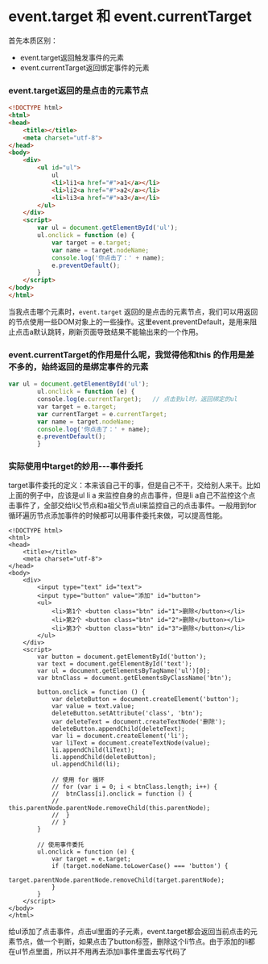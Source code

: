 # event.target 和 event.currentTarget

首先本质区别：
* event.target返回触发事件的元素
* event.currentTarget返回绑定事件的元素

### event.target返回的是点击的元素节点

```html
<!DOCTYPE html>
<html>
<head>
	<title></title>
	<meta charset="utf-8">
</head>
<body>
	<div>
		<ul id="ul">
			ul
			<li>li1<a href="#">a1</a></li>
			<li>li2<a href="#">a2</a></li>
			<li>li3<a href="#">a3</a></li>
		</ul>
	</div>
	<script>
		var ul = document.getElementById('ul');
		ul.onclick = function (e) {
			var target = e.target;
			var name = target.nodeName;
			console.log('你点击了：' + name);
			e.preventDefault();
		}
	</script>
</body>
</html>
```

当我点击哪个元素时，`event.target` 返回的是点击的元素节点，我们可以用返回的节点使用一些DOM对象上的一些操作。这里event.preventDefault，是用来阻止点击a默认跳转，刷新页面导致结果不能输出来的一个作用。

### event.currentTarget的作用是什么呢，我觉得他和this 的作用是差不多的，始终返回的是绑定事件的元素

```js
var ul = document.getElementById('ul');
		ul.onclick = function (e) {
        console.log(e.currentTarget);   // 点击到ul时，返回绑定的ul
        var target = e.target;
        var currentTarget = e.currentTarget;
        var name = target.nodeName;
        console.log('你点击了：' + name);
        e.preventDefault();
		}
```

### 实际使用中target的妙用---事件委托
target事件委托的定义：本来该自己干的事，但是自己不干，交给别人来干。比如上面的例子中，应该是ul li a 来监控自身的点击事件，但是li a自己不监控这个点击事件了，全部交给li父节点和a祖父节点ul来监控自己的点击事件。一般用到for循环遍历节点添加事件的时候都可以用事件委托来做，可以提高性能。

```
<!DOCTYPE html>
<html>
<head>
	<title></title>
	<meta charset="utf-8">
</head>
<body>
	<div>
		<input type="text" id="text">
		<input type="button" value="添加" id="button">
		<ul>
			<li>第1个 <button class="btn" id="1">删除</button></li>
			<li>第2个 <button class="btn" id="2">删除</button></li>
			<li>第3个 <button class="btn" id="3">删除</button></li>
		</ul>
	</div>
	<script>
		var button = document.getElementById('button');
		var text = document.getElementById('text');
		var ul = document.getElementsByTagName('ul')[0];
		var btnClass = document.getElementsByClassName('btn');

		button.onclick = function () {
			var deleteButton = document.createElement('button');
			var value = text.value;
			deleteButton.setAttribute('class', 'btn');
			var deleteText = document.createTextNode('删除');
			deleteButton.appendChild(deleteText);
			var li = document.createElement('li');
			var liText = document.createTextNode(value);
			li.appendChild(liText);
			li.appendChild(deleteButton);
			ul.appendChild(li);

			// 使用 for 循环
			// for (var i = 0; i < btnClass.length; i++) {
			// 	btnClass[i].onclick = function () {
			// 		this.parentNode.parentNode.removeChild(this.parentNode);
			// 	}
			// }
		}

		// 使用事件委托
		ul.onclick = function (e) {
			var target = e.target;
			if (target.nodeName.toLowerCase() === 'button') {
				target.parentNode.parentNode.removeChild(target.parentNode);
			}
		}
	</script>
</body>
</html>
```

给ul添加了点击事件，点击ul里面的子元素，event.target都会返回当前点击的元素节点，做一个判断，如果点击了button标签，删除这个li节点。由于添加的li都在ul节点里面，所以并不用再去添加li事件里面去写代码了
